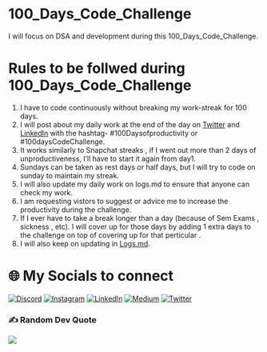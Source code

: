 # 100_Days_Code_Challenge
I will focus on DSA and development during this 100_Days_Code_Challenge. 

#  Rules to be follwed during 100_Days_Code_Challenge
1. I have to code continuously without breaking my work-streak for 100 days.
2. I will post about my daily work at the end of the day on [Twitter](https://twitter.com/AnshOjha12?t=tAMJCbV2CGzEDFW837R4cg&s=09) and [LinkedIn](https://www.linkedin.com/in/ansh-ojha-b13060220) with the hashtag- #100Daysofproductivity or #100daysCodeChallenge.
3. It works similarly to Snapchat streaks , if I went out more than 2 days of unproductiveness, I’ll have to start it again from day1.
4. Sundays can be taken as rest days or half days, but I will try to code on sunday to maintain my streak.
5. I will also update my daily work on logs.md to ensure that anyone can check my work.
6. I am requesting vistors to suggest or advice me to increase the productivity during the challenge.
7. If I ever have to take a break longer than a day (because of Sem Exams , sickness , etc). I will cover up for those days by adding 1 extra days to the challenge on top of covering up for that perticular .
8. I will also keep on updating in [Logs.md]().

# 🌐  My Socials to connect 

[![Discord](https://img.shields.io/badge/Discord-%237289DA.svg?logo=discord&logoColor=white)](htttps://discord.gg/#2287) [![Instagram](https://img.shields.io/badge/Instagram-%23E4405F.svg?logo=Instagram&logoColor=white)](https://instagram.com/__anshojha__) [![LinkedIn](https://img.shields.io/badge/LinkedIn-%230077B5.svg?logo=linkedin&logoColor=white)](https://linkedin.com/in/ansh-ojha-b13060220) [![Medium](https://img.shields.io/badge/Medium-12100E?logo=medium&logoColor=white)](https://medium.com/@@anshojha24) [![Twitter](https://img.shields.io/badge/Twitter-%231DA1F2.svg?logo=Twitter&logoColor=white)](https://twitter.com/AnshOjha12) 

### ✍️ Random Dev Quote
![](https://quotes-github-readme.vercel.app/api?type=horizontal&theme=radical)



